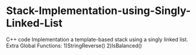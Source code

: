 # Stack-Implementation-using-Singly-Linked-List
C++ code Implementation a template-based stack using a singly linked list. Extra Global Functions: 1)StringReverse() 2)IsBalanced()
